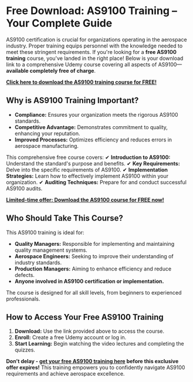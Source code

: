 # Free Download: AS9100 Training – Your Complete Guide

AS9100 certification is crucial for organizations operating in the aerospace industry. Proper training equips personnel with the knowledge needed to meet these stringent requirements. If you're looking for a **free AS9100 training** course, you've landed in the right place! Below is your download link to a comprehensive Udemy course covering all aspects of AS9100—**available completely free of charge**.

[**Click here to download the AS9100 training course for FREE!**](https://udemywork.com/as9100-training)

## Why is AS9100 Training Important?

- **Compliance:** Ensures your organization meets the rigorous AS9100 standards.
- **Competitive Advantage:** Demonstrates commitment to quality, enhancing your reputation.
- **Improved Processes:** Optimizes efficiency and reduces errors in aerospace manufacturing.

This comprehensive free course covers:
✔ **Introduction to AS9100:** Understand the standard's purpose and benefits.
✔ **Key Requirements:** Delve into the specific requirements of AS9100.
✔ **Implementation Strategies:** Learn how to effectively implement AS9100 within your organization.
✔ **Auditing Techniques:** Prepare for and conduct successful AS9100 audits.

[**Limited-time offer: Download the AS9100 course for FREE now!**](https://udemywork.com/as9100-training)

## Who Should Take This Course?

This AS9100 training is ideal for:

- **Quality Managers:** Responsible for implementing and maintaining quality management systems.
- **Aerospace Engineers:** Seeking to improve their understanding of industry standards.
- **Production Managers:** Aiming to enhance efficiency and reduce defects.
- **Anyone involved in AS9100 certification or implementation.**

The course is designed for all skill levels, from beginners to experienced professionals.

## How to Access Your Free AS9100 Training

1. **Download:** Use the link provided above to access the course.
2. **Enroll:** Create a free Udemy account or log in.
3. **Start Learning:** Begin watching the video lectures and completing the quizzes.

**Don’t delay - [get your free AS9100 training here](https://udemywork.com/as9100-training) before this exclusive offer expires!** This training empowers you to confidently navigate AS9100 requirements and achieve aerospace excellence.
